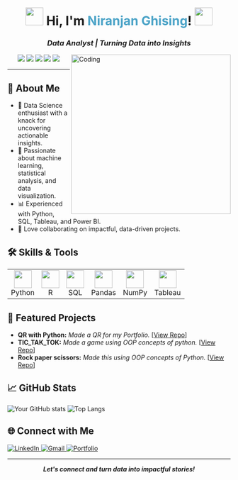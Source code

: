 <!--
  README.md for GitHub Profile
  Theme: Data Scientist / Data Analyst
-->

<h1 align="center">
  <img src="https://cdn.jsdelivr.net/gh/devicons/devicon/icons/python/python-original-wordmark.svg" width="40" />
  Hi, I'm <span style="color:#4BA3C7;">Niranjan Ghising</span>!
  <img src="https://cdn.jsdelivr.net/gh/devicons/devicon/icons/mysql/mysql-original.svg" width="40" />
</h1>

<h3 align="center">
  <em>Data Analyst | Turning Data into Insights</em>
</h3>

<img align="right" alt="Coding" width="360"  src="https://i.pinimg.com/736x/68/e5/aa/68e5aa0b22fd0280f88ffd2ac7720cfe.jpg"> </img>

<p align="center">
  <img src="https://img.shields.io/badge/Data%20Science-blue?style=flat-square&logo=databricks&logoColor=white" />
  <img src="https://img.shields.io/badge/Machine%20Learning-green?style=flat-square&logo=scikit-learn&logoColor=white" />
  <img src="https://img.shields.io/badge/Python-FFD43B?style=flat-square&logo=python&logoColor=blue" />
  <img src="https://img.shields.io/badge/R-orange?style=flat-square&logo=r&logoColor=white" />
  <img src="https://img.shields.io/badge/Tableau-E97627?style=flat-square&logo=tableau&logoColor=white" />
</p>

---

<!-- About me section -->
<h2>👋 About Me</h2>
<ul>
  <li>🎯 Data Science enthusiast with a knack for uncovering actionable insights.</li>
  <li>🧠 Passionate about machine learning, statistical analysis, and data visualization.</li>
  <li>📊 Experienced with Python, SQL, Tableau, and Power BI.</li>
  <li>🤝 Love collaborating on impactful, data-driven projects.</li>
</ul>

<!-- skills section -->
<h2>🛠️ Skills & Tools</h2>
<table>
  <tr>
    <td align="center">
      <img src="https://cdn.jsdelivr.net/gh/devicons/devicon/icons/python/python-original.svg" width="40" /><br />Python
    </td>
    <td align="center">
      <img src="https://cdn.jsdelivr.net/gh/devicons/devicon/icons/r/r-original.svg" width="40" /><br />R
    </td>
    <td align="center">
      <img src="https://cdn.jsdelivr.net/gh/devicons/devicon/icons/mysql/mysql-original.svg" width="40" /><br />SQL
    </td>
    <td align="center">
      <img src="https://cdn.jsdelivr.net/gh/devicons/devicon/icons/pandas/pandas-original.svg" width="40" /><br />Pandas
    </td>
    <td align="center">
      <img src="https://cdn.jsdelivr.net/gh/devicons/devicon/icons/numpy/numpy-original.svg" width="40" /><br />NumPy
    </td>
    <td align="center">
      <img src="https://encrypted-tbn0.gstatic.com/images?q=tbn:ANd9GcRIdD07Wmb_onuF5t2hwRKrBH7HYc7fCE0A0A&s" width="40" /><br />Tableau
    </td>
  </tr>
</table>

<!-- featured projects -->
<h2>🌟 Featured Projects</h2>
<ul>
  <li>
    <b>QR with Python:</b>
    <em>Made a QR for my Portfolio.</em>
    [<a href="https://github.com/NiranjanGhising/Python-Intermediate-Projects/tree/main/QR%20with%20Python">View Repo</a>]
  </li>
  <li>
    <b>TIC_TAK_TOK:</b>
    <em>Made a game using OOP concepts of python.</em>
    [<a href="https://github.com/NiranjanGhising/Python-Intermediate-Projects/blob/main/tic_tac_toe.py">View Repo</a>]
  </li>
  <li>
    <b>Rock paper scissors:</b>
    <em>Made this using OOP concepts of Python.</em>
    [<a href="https://github.com/NiranjanGhising/Python-Intermediate-Projects/blob/main/rock_paper_scissor.py">View Repo</a>]
  </li>
</ul>

<!-- GitHub Stats & Contributions -->
## 📈 GitHub Stats

![Your GitHub stats](https://github-readme-stats.vercel.app/api?username=NiranjanGhising&show_icons=true&theme=algolia)
![Top Langs](https://github-readme-stats.vercel.app/api/top-langs/?username=NiranjanGhising&layout=compact&theme=algolia)

<!-- Connect with me -->
<h2>🌐 Connect with Me</h2>
<p>
  <a href="https://www.linkedin.com/in/niranjan-ghising-04500424a/" target="_blank">
    <img src="https://img.shields.io/badge/LinkedIn-%230077B5.svg?&style=flat-square&logo=linkedin&logoColor=white" alt="LinkedIn"/>
  </a>
  <a href="ghisingniranjan@gmail.com" target="_blank">
    <img src="https://img.shields.io/badge/Email-D14836?style=flat-square&logo=gmail&logoColor=white" alt="Gmail"/>
  </a>
  <a href="https://niranjanghising.com.np/" target="_blank">
    <img src="https://img.shields.io/badge/Portfolio-24292E?style=flat-square&logo=github&logoColor=white" alt="Portfolio"/>
  </a>
</p>

<hr style="border: 0; border-top: 1px solid #eee;" />

<p align="center">
  <b><i>Let's connect and turn data into impactful stories!</i></b>
</p>
